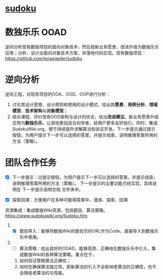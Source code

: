 # [sudoku](https://sudoku.jonasgeiler.com)


# 数独乐乐 OOAD

逆向分析现有数独项目的面向对象技术，然后按新业务愿景，改进升级为数独乐乐应用；分析、设计出面向对象技术方案，并落地代码实现。现有数独项目：https://github.com/jonasgeiler/sudoku

 

# 逆向分析

逆向工程，对现有项目的OOA、OOD、OOP进行分析：

1. 讨论其设计思想、设计原则和使用的设计模式，给出其**愿景**、**用例分析**、**领域模型**、**技术架构**与**对象模型**；
2.  结合课程，评价现有OOD架构与设计的优劣，给出**改进建议**。新业务愿景升级应用为**数独乐乐**。让游戏更加适合初学者，给用户更多友好指引。同时，集成SudokuWiki.org，便于持续提升求解算法和验证开发。下一步提示通过提示按钮，为用户提示下一步可以选择的答案，并提示线索，说明推理答案所用的方法（策略）。





# 团队合作任务

- [x] 下一步提示：过提示按钮，为用户提示下一步可以选择的答案，并提示线索，说明推理答案所用的方法（策略）。
      下一步提示的主要功能已经实现，具体说明在 下一步提示说明文档 文件夹中。

- [x] 探索回溯：方便用户在多种可能得答案中，漫游、探索、回溯

资源集成：集成数独Wiki资源，包括题目、算法策略。 https://www.sudokuwiki.org/Sudoku.htm

1. - [x] 题目导入：能够将数独Wiki的题目页的URL作为Code，直接导入到数独乐乐中使用。

2. - [ ] 算法策略：给出良好的OOAD，能够高效、正确地在数独乐乐中引入、集成数独Wiki的各种算法策略。重点在于，

   1. 如何验证策略算法正确性；
   2. 如何在确保算法独立性，即新算法的引入不会影响老算法的正确性，也不会降低老算法的与性能。

